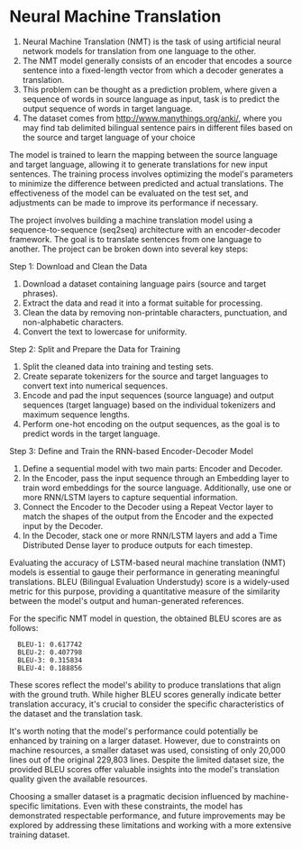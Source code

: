 # **Neural Machine Translation**

1. Neural Machine Translation (NMT) is the task of using artificial neural network models for translation from one language to the other.
2. The NMT model generally consists of an encoder that encodes a source sentence into a fixed-length vector from which a decoder generates a translation.
3. This problem can be thought as a prediction problem, where given a sequence of words in source language as input, task is to predict the output sequence of words in target language.
4. The dataset comes from http://www.manythings.org/anki/, where you may find tab delimited bilingual sentence pairs in different files based on the source and target language of your choice


The model is trained to learn the mapping between the source language and target language, allowing it to generate translations for new input sentences. The training process involves optimizing the model's parameters to minimize the difference between predicted and actual translations. The effectiveness of the model can be evaluated on the test set, and adjustments can be made to improve its performance if necessary.

The project involves building a machine translation model using a sequence-to-sequence (seq2seq) architecture with an encoder-decoder framework. The goal is to translate sentences from one language to another. The project can be broken down into several key steps:

Step 1: Download and Clean the Data
1. Download a dataset containing language pairs (source and target phrases).
2. Extract the data and read it into a format suitable for processing.
3. Clean the data by removing non-printable characters, punctuation, and non-alphabetic characters.
4. Convert the text to lowercase for uniformity.

Step 2: Split and Prepare the Data for Training
1. Split the cleaned data into training and testing sets.
2. Create separate tokenizers for the source and target languages to convert text into numerical sequences.
3. Encode and pad the input sequences (source language) and output sequences (target language) based on the individual tokenizers and maximum sequence lengths.
4. Perform one-hot encoding on the output sequences, as the goal is to predict words in the target language.
   
Step 3: Define and Train the RNN-based Encoder-Decoder Model
1. Define a sequential model with two main parts: Encoder and Decoder.
2. In the Encoder, pass the input sequence through an Embedding layer to train word embeddings for the source language. Additionally, use one or more RNN/LSTM layers to capture sequential information.
3. Connect the Encoder to the Decoder using a Repeat Vector layer to match the shapes of the output from the Encoder and the expected input by the Decoder.
4. In the Decoder, stack one or more RNN/LSTM layers and add a Time Distributed Dense layer to produce outputs for each timestep.

   

Evaluating the accuracy of LSTM-based neural machine translation (NMT) models is essential to gauge their performance in generating meaningful translations. BLEU (Bilingual Evaluation Understudy) score is a widely-used metric for this purpose, providing a quantitative measure of the similarity between the model's output and human-generated references.

For the specific NMT model in question, the obtained BLEU scores are as follows:

      BLEU-1: 0.617742
      BLEU-2: 0.407798
      BLEU-3: 0.315834
      BLEU-4: 0.188856
These scores reflect the model's ability to produce translations that align with the ground truth. While higher BLEU scores generally indicate better translation accuracy, it's crucial to consider the specific characteristics of the dataset and the translation task.

It's worth noting that the model's performance could potentially be enhanced by training on a larger dataset. However, due to constraints on machine resources, a smaller dataset was used, consisting of only 20,000 lines out of the original 229,803 lines. Despite the limited dataset size, the provided BLEU scores offer valuable insights into the model's translation quality given the available resources.

Choosing a smaller dataset is a pragmatic decision influenced by machine-specific limitations. Even with these constraints, the model has demonstrated respectable performance, and future improvements may be explored by addressing these limitations and working with a more extensive training dataset.




